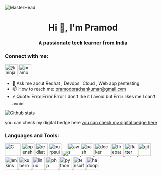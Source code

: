 ![MasterHead](https://user-images.githubusercontent.com/50458473/190843600-2a09ec52-d994-4cfc-960a-7c28d1db0965.png)




<h1 align="center">Hi 👋, I'm  Pramod</h1>
<h3 align="center">A passionate tech learner from India</h3>
<h3 align="left">Connect with me:  </h3>
<p align="left">
  <a href="https://twitter.com/@ninjafurrry" target="blank"><img align="center" src="https://user-images.githubusercontent.com/50458473/190843880-2f83f752-96f3-44b3-a23f-b13a125847bd.jpg" alt="@ninjafurrry" height="40" width="40" /></a>
<a href="https://linkedin.com/in/pramod-kumar-pradhan" target="blank"><img align="center" src="https://user-images.githubusercontent.com/50458473/190844012-55d8c113-49e0-42e0-9a5f-b60962e4bce8.png" alt="pramod-kumar-pradhan" height="40" width="40" /></a>
</p>
 

- 💬 Ask me about Redhat , Devops , Cloud , Web app pentesting
- 📫 How to reach me: pramodpradhankumar@gmail.com
- ⚡ Quote: Error Error Error I don't like it I avoid but Error likes me I can't avoid

![Github stats](https://github-readme-stats.vercel.app/api?username=NINJAFURRY&count_private=true&show_icons=true&theme=radical)


                                                                                  



<p>you can check my digital bedge here <a href="https://www.credly.com/users/pramod-kumar-pradhan">you can check my digital bedge here</a></p>
<h3 align="left">Languages and Tools:</h3>
<p align="left"><img src="https://user-images.githubusercontent.com/50458473/190852336-a587859c-8fd0-4a3e-bc92-e5ecae642dfb.png" alt="C" width=50 height=40/> <img src="https://user-images.githubusercontent.com/50458473/190852390-e1e4cf5c-009c-41a9-8842-4c7fc6c6cfd9.png" alt="openshift" width=40 height=40/> <img src="https://user-images.githubusercontent.com/50458473/190852450-633dc76e-1442-4587-9764-9c0563a57272.jpg" alt="redhat" width=40 height=40/> <img src="https://user-images.githubusercontent.com/50458473/190852513-432cabe0-7690-4884-9186-de5ac0de500e.png" alt="burpsuite" width=40 height=40/> <a href="https://github.com/NINJAFURRY/ninjafurry/blob/main/aws.png" target="_blank" rel="noreferrer">
  <img src="https://img.shields.io/badge/-Ansible-EE0000?logo=Ansible&logoColor=fff"><img src="https://user-images.githubusercontent.com/50458473/190844085-e9a35761-4eab-4347-b812-ea71115df27a.png" alt="aws" width="40" height="40"/> </a> <a href="https://www.gnu.org/software/bash/" target="_blank" rel="noreferrer"> <img src="https://www.vectorlogo.zone/logos/gnu_bash/gnu_bash-icon.svg" alt="bash" width="40" height="40"/> </a> <a href="https://user-images.githubusercontent.com/50458473/190844174-a10393a8-808a-4bc7-865f-dacc9595c920.svg"
 target="_blank" rel="noreferrer"> <img src="https://user-images.githubusercontent.com/50458473/190844174-a10393a8-808a-4bc7-865f-dacc9595c920.svg" alt="docker" width="50" height="40"/> </a> <a href="https://firebase.google.com/" target="_blank" rel="noreferrer"> <img src="https://www.vectorlogo.zone/logos/firebase/firebase-icon.svg" alt="firebase" width="40" height="40"/> </a> <a href="https://flutter.dev" target="_blank" rel="noreferrer"> <img src="https://www.vectorlogo.zone/logos/flutterio/flutterio-icon.svg" alt="flutter" width="40" height="40"/> </a> <a href="https://git-scm.com/" target="_blank" rel="noreferrer"> <img src="https://www.vectorlogo.zone/logos/git-scm/git-scm-icon.svg" alt="git" width="40" height="40"/> </a> <a href="https://www.jenkins.io" target="_blank" rel="noreferrer"> <img src="https://www.vectorlogo.zone/logos/jenkins/jenkins-icon.svg" alt="jenkins" width="40" height="40"/> </a> <a href="https://kubernetes.io" target="_blank" rel="noreferrer"> <img src="https://www.vectorlogo.zone/logos/kubernetes/kubernetes-icon.svg" alt="kubernetes" width="40" height="40"/> </a> <a href="https://www.linux.org/" target="_blank" rel="noreferrer"> <img src="https://user-images.githubusercontent.com/50458473/190844337-cb48a4aa-dd06-43af-81b9-0ce0daaaa75d.jpg" alt="linux" width="40" height="40"/> </a> <a href="https://www.php.net" target="_blank" rel="noreferrer"> <img src="https://user-images.githubusercontent.com/50458473/190844368-ce68a56f-3e24-4512-b9c2-503d779d3f65.png" alt="php" width="40" height="40"/> </a> <a href="https://www.python.org" target="_blank" rel="noreferrer"> <img src="https://user-images.githubusercontent.com/50458473/190844412-286c5a32-5eb6-42c2-b1c2-b95f40e959d3.png" alt="python" width="40" height="40"/> </a> <a href="https://www.tensorflow.org" target="_blank" rel="noreferrer"> <img src="https://www.vectorlogo.zone/logos/tensorflow/tensorflow-icon.svg" alt="tensorflow" width="40" height="40"/> <img src="https://user-images.githubusercontent.com/50458473/190852710-89c3f42b-73d3-4f44-bd14-e234695921eb.jpg" alt="hadoop" height=40 width=40/> </a> </p>
